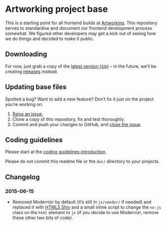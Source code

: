 # Artworking project base

This is a starting point for all frontend builds at [Artworking](http://artworking.uk/). This repository serves to standardise and document our frontend development process somewhat. We figured other developers may get a kick out of seeing how we do things and decided to make it public.

## Downloading

For now, just grab a copy of the [latest version (zip)](https://github.com/artworking/base/archive/master.zip) – in the future, we’ll be creating [releases](https://github.com/artworking/base/releases) instead.

## Updating base files

Spotted a bug? Want to add a new feature? Don’t fix it just on the project you’re working on.

1. [Raise an issue.](https://github.com/artworking/base/issues/new)
2. Clone a copy of this repository, fix and test thoroughly.
3. Commit and push your changes to GitHub, and [close the issue](https://help.github.com/articles/closing-issues-via-commit-messages/).

## Coding guidelines

Please start at the [coding guidelines introduction](https://github.com/artworking/base/blob/master/doc/intro.md).

Please do not commit this readme file or the `doc/` directory to your projects.

## Changelog

### 2015-06-15

- Removed Modernizr by default (it’s still in `js/vendor/` if needed) and replaced it with [HTML5 Shiv](https://github.com/afarkas/html5shiv) and a small inline script to change the `no-js` class on the `html` element to `js` (if you decide to use Modernizr, remove these other two bits of code).
